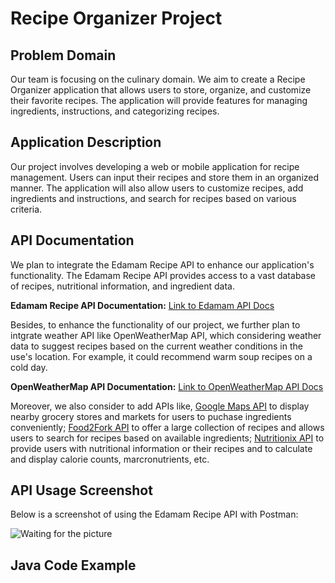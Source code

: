 # Recipe Organizer Project

## Problem Domain
Our team is focusing on the culinary domain. We aim to create a Recipe Organizer application that allows users to store, organize, and customize their favorite recipes. The application will provide features for managing ingredients, instructions, and categorizing recipes.

## Application Description
Our project involves developing a web or mobile application for recipe management. Users can input their recipes and store them in an organized manner. The application will also allow users to customize recipes, add ingredients and instructions, and search for recipes based on various criteria.


## API Documentation
We plan to integrate the Edamam Recipe API to enhance our application's functionality. The Edamam Recipe API provides access to a vast database of recipes, nutritional information, and ingredient data.

**Edamam Recipe API Documentation:** [Link to Edamam API Docs](https://developer.edamam.com/edamam-docs-recipe-api)

Besides, to enhance the functionality of our project, we further plan to intgrate weather API like OpenWeatherMap API, which considering weather data to suggest recipes based on the current weather conditions in the use's location. For example, it could recommend warm soup recipes on a cold day.

**OpenWeatherMap API Documentation:** [Link to OpenWeatherMap API Docs](https://www.meteomatics.com/en/api/getting-started/i)

Moreover, we also consider to add APIs like, [Google Maps API](https://developers.google.com/maps/documentation/routes) to display nearby grocery stores and markets for users to puchase ingredients conveniently; [Food2Fork API](https://food2fork.ca/#Search-Recipes) to offer a large collection of recipes and allows users to search for recipes based on available ingredients; [Nutritionix API](https://docs.google.com/document/d/1_q-K-ObMTZvO0qUEAxROrN3bwMujwAN25sLHwJzliK0/edit?pli=1#heading=h.73n49tgew66c) to provide users with nutritional information or their recipes and to calculate and display calorie counts, marcronutrients, etc.


## API Usage Screenshot
Below is a screenshot of using the Edamam Recipe API with Postman:

![Waiting for the picture]()

## Java Code Example

